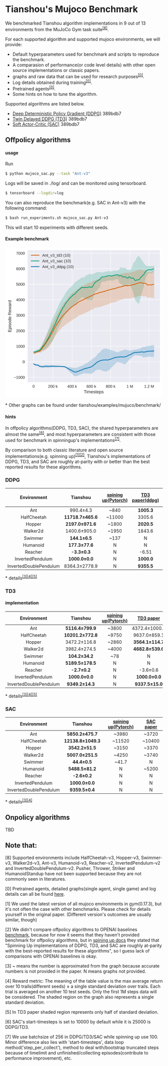 # Tianshou's Mujoco Benchmark
We benchmarked Tianshou algorithm implementations in 9 out of 13 environments from the MuJoCo Gym task suite<sup>[[8]](#footnote8)</sup>.

For each supported algorithm and supported mujoco environments, we will provide:

- Default hyperparameters used for benchmark and scripts to reproduce the benchmark.
- A comparasion of performance(or code level details) with other open source implementations or classic papers.
- graphs and raw data that can be used for research purposes<sup>[[0]](#footnote1)</sup>.
- Log details obtained during training<sup>[[0]](#footnote1)</sup>.
- Pretrained agents<sup>[[0]](#footnote1)</sup>.
- Some hints on how to tune the algorithm.
  
Supported algorithms are listed below.

- [Deep Deterministic Policy Gradient (DDPG)](https://arxiv.org/pdf/1509.02971.pdf) 389bdb7
- [Twin Delayed DDPG (TD3)](https://arxiv.org/pdf/1802.09477.pdf) 389bdb7
- [Soft Actor-Critic (SAC)](https://arxiv.org/pdf/1812.05905.pdf) 389bdb7

## Offpolicy algorithms
#### usage
Run

```bash
$ python mujoco_sac.py --task "Ant-v3"
```

Logs will be saved in ./log/ and can be monitored using tensorboard.

```bash
$ tensorboard --logdir=log
```

You can also reproduce the benchmark(e.g. SAC in Ant-v3) with the following command:

```bash
$ bash run_experiments.sh mujoco_sac.py Ant-v3
```

This will start 10 experiments with different seeds.

#### Example benchmark
![ant](./benchmark/Ant-v3/figure.png)

\* Other graphs can be found under tianshou/examples/mujuco/benchmark/

#### hints
In offpolicy algorithms(DDPG, TD3, SAC), the shared hyperparameters are almost the same<sup>[[6]](#footnote6)</sup>, and most hyperparameters are consistent with those used for benchmark in spinningup's implementations<sup>[[7]](#footnote7)</sup>.

By comparison to both classic literature and open source implementations(e.g. spinning up)<sup>[[1]](#footnote1)</sup><sup>[[2]](#footnote2)</sup>, Tianshou's implementations of DDPG, TD3, and SAC are roughly at-parity with or better than the best reported results for these algorithms.

### DDPG
|Environment| Tianshou| [spining up(Pytorch)](https://spinningup.openai.com/en/latest/spinningup/bench.html)| [TD3 paper(ddpg)](https://arxiv.org/abs/1802.09477)|[TD3 paper(our ddpg)](https://arxiv.org/abs/1802.09477)|
| :---------------: | :---------------: | :---------------: | :---------------: | :---------------: |
|Ant|990.4±4.3 | ~840 | **1005.3** | 888.8 |
|HalfCheetah|**11718.7±465.6** | ~11000 | 3305.6 | 8577.3 |
|Hopper|**2197.0±971.6** | ~1800 | **2020.5** | 1860.0 |
|Walker2d|1400.6±905.0 | ~1950 | 1843.6 | **3098.1** |
|Swimmer|**144.1±6.5** | ~137 | N | N |
|Humanoid|**177.3±77.6** | N | N | N |
|Reacher|**-3.3±0.3** | N | -6.51 | -4.01 |
|InvertedPendulum|**1000.0±0.0** | N | **1000.0** | **1000.0** |
|InvertedDoublePendulum|8364.3±2778.9 | N | **9355.5** | 8370.0 |

\* details<sup>[[3]](#footnote3)</sup><sup>[[4]](#footnote4)</sup><sup>[[5]](#footnote5)</sup>

### TD3

#### implementation
|Environment| Tianshou| [spining up(Pytorch)](https://spinningup.openai.com/en/latest/spinningup/bench.html)| [TD3 paper](https://arxiv.org/abs/1802.09477)|
| :---------------: | :---------------: | :---------------: | :---------------: |
|Ant|**5116.4±799.9** | ~3800 | 4372.4±1000.3 |
|HalfCheetah|**10201.2±772.8** | ~9750 | 9637.0±859.1 |
|Hopper|3472.2±116.8 | ~2860 | **3564.1±114.7** |
|Walker2d|3982.4±274.5 | ~4000 | **4682.8±539.6** |
|Swimmer|**104.2±34.2** | ~78 | N |
|Humanoid|**5189.5±178.5** | N | N |
|Reacher|**-2.7±0.2** | N | -3.6±0.6 |
|InvertedPendulum|**1000.0±0.0** | N | **1000.0±0.0** |
|InvertedDoublePendulum|**9349.2±14.3** | N | **9337.5±15.0** |

\* details<sup>[[3]](#footnote3)</sup><sup>[[4]](#footnote4)</sup><sup>[[5]](#footnote5)</sup>

### SAC
|Environment| Tianshou| [spining up(Pytorch)](https://spinningup.openai.com/en/latest/spinningup/bench.html)| [SAC paper](https://arxiv.org/abs/1801.01290)|
| :---------------: | :---------------: | :---------------: | :---------------: |
|Ant|**5850.2±475.7** | ~3980 | ~3720 |
|HalfCheetah|**12138.8±1049.3** | ~11520 | ~10400 |
|Hopper|**3542.2±51.5** | ~3150 | ~3370 |
|Walker2d|**5007.0±251.5** | ~4250 | ~3740 |
|Swimmer|**44.4±0.5** | ~41.7 | N |
|Humanoid|**5488.5±81.2** | N | ~5200 |
|Reacher|**-2.6±0.2** | N | N |
|InvertedPendulum|**1000.0±0.0** | N | N |
|InvertedDoublePendulum|**9359.5±0.4** | N | N |

\* details<sup>[[3]](#footnote3)</sup><sup>[[4]](#footnote4)</sup>


## Onpolicy algorithms
TBD




## Note that:
<a name="footnote8">[8]</a>  Supported environments include HalfCheetah-v3, Hopper-v3, Swimmer-v3, Walker2d-v3, Ant-v3, Humanoid-v3, Reacher-v2, InvertedPendulum-v2 and InvertedDoublePendulum-v2. Pusher, Thrower, Striker and HumanoidStandup have not been supported because they are not commonly seen in literatures.

<a name="footnote0">[0]</a>  Pretrained agents, detailed graphs(single agent, single game) and log details can all be found [here](https://cloud.tsinghua.edu.cn/d/356e0f5d1e66426b9828/).

<a name="footnote1">[1]</a>  We used the latest version of all mujoco environments in gym(0.17.3), but it's not often the case with other benchmarks. Please check for details yourself in the original paper. (Different version's outcomes are usually similar, though)

<a name="footnote2">[2]</a>  We didn't compare offpolicy algorithms to OPENAI baselines [benchmark](https://github.com/openai/baselines/blob/master/benchmarks_mujoco1M.htm), because for now it seems that they haven't provided benchmark for offpolicy algorithms, but in [spining up docs](https://spinningup.openai.com/en/latest/spinningup/bench.html) they stated that "Spinning Up implementations of DDPG, TD3, and SAC are roughly at-parity with the best-reported results for these algorithms", so I guess lack of comparisons with OPENAI baselines is okay.

<a name="footnote3">[3]</a>  ~ means the number is approximated from the graph because accurate numbers is not provided in the paper. N means graphs not provided.

<a name="footnote4">[4]</a>  Reward metric: The meaning of the table value is the max average return over 10 trails(different seeds) ± a single standard deviation over trails. Each trial is averaged on another 10 test seeds. Only the first 1M steps data will be considered. The shaded region on the graph also represents a single standard deviation.

<a name="footnote5">[5]</a>  In TD3 paper shaded region represents only half of standard deviation.

<a name="footnote6">[6]</a>  SAC's start-timesteps is set to 10000 by default while it is 25000 is DDPG/TD3.

<a name="footnote7">[7]</a>  We use batchsize of 256 in DDPG/TD3/SAC while spinning up use 100. Minor difference also lies with 'start-timesteps', data loop method('step_per_collect'), method to deal with/bootstrap truncated steps because of timelimit and unfinished/collecting episodes(contribute to performance improvement), etc.

